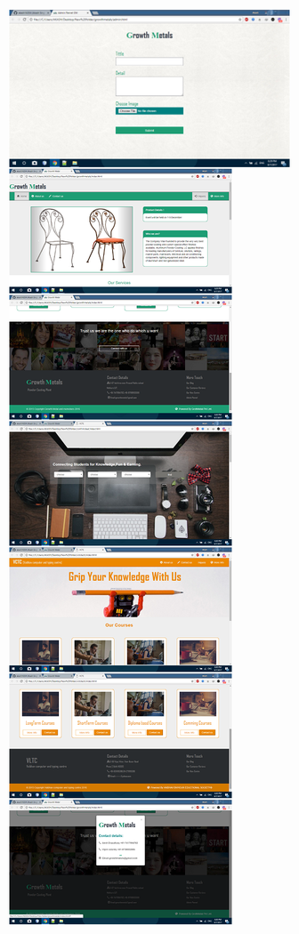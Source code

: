 
![Alt text](https://github.com/akash14204/Website-Designs/blob/master/Screenshot/Screenshot%20(127).png)
![Alt text](https://github.com/akash14204/Website-Designs/blob/master/Screenshot/Screenshot%20(128).png)
![Alt text](https://github.com/akash14204/Website-Designs/blob/master/Screenshot/Screenshot%20(129).png)
![Alt text](https://github.com/akash14204/Website-Designs/blob/master/Screenshot/Screenshot%20(130).png)
![Alt text](https://github.com/akash14204/Website-Designs/blob/master/Screenshot/Screenshot%20(131).png)
![Alt text](https://github.com/akash14204/Website-Designs/blob/master/Screenshot/Screenshot%20(132).png)
![Alt text](https://github.com/akash14204/Website-Designs/blob/master/Screenshot/Screenshot%20(133).png)
